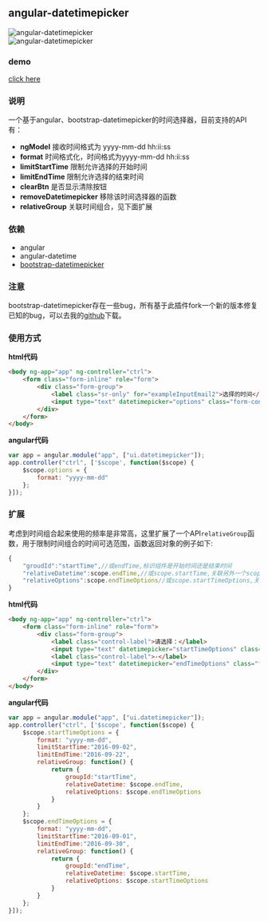 ## angular-datetimepicker
![angular-datetimepicker](https://github.com/linjinying/angular-components/blob/master/angular-datetimepicker/screenshot.png)  
![angular-datetimepicker](https://github.com/linjinying/angular-components/blob/master/angular-datetimepicker/screenshot2.png)  
### demo
[click here](http://www.w3cin.com/demo/angular-components/angular-datetimepicker/)
### 说明
一个基于angular、bootstrap-datetimepicker的时间选择器，目前支持的API有：  
- **ngModel** 接收时间格式为 yyyy-mm-dd hh:ii:ss  
- **format** 时间格式化，时间格式为yyyy-mm-dd hh:ii:ss  
- **limitStartTime** 限制允许选择的开始时间  
- **limitEndTime** 限制允许选择的结束时间  
- **clearBtn** 是否显示清除按钮  
- **removeDatetimepicker** 移除该时间选择器的函数
- **relativeGroup** 关联时间组合，见下面扩展

### 依赖

- angular
- angular-datetime
- [bootstrap-datetimepicker](https://github.com/linjinying/bootstrap-datetimepicker)

### 注意

bootstrap-datetimepicker存在一些bug，所有基于此插件fork一个新的版本修复已知的bug，可以去我的[github](https://github.com/linjinying/bootstrap-datetimepicker)下载。

### 使用方式  

**html代码**  
```html
<body ng-app="app" ng-controller="ctrl">
    <form class="form-inline" role="form">
        <div class="form-group">
            <label class="sr-only" for="exampleInputEmail2">选择的时间</label>
            <input type="text" datetimepicker="options" class="form-control" name="date" ng-model="date" placeholder="请输入时间" required readonly="readonly" />
        </div>
    </form>
</body>
```

**angular代码**
```javascript 
var app = angular.module("app", ["ui.datetimepicker"]);
app.controller("ctrl", ['$scope', function($scope) {
    $scope.options = {
        format: "yyyy-mm-dd"
    };
}]);
```

### 扩展
考虑到时间组合起来使用的频率是非常高，这里扩展了一个API`relativeGroup`函数，用于限制时间组合的时间可选范围，函数返回对象的例子如下:  
```javascript
{
	"groudId":"startTime",//或endTime,标识组件是开始时间还是结束时间
	"relativeDatetime":scope.endTime,//或scope.startTime,关联另外一个scope
	"relativeOptions":scope.endTimeOptions//或scope.startTimeOptions,关联另外一个配置项目
}
```
**html代码**  
```html
<body ng-app="app" ng-controller="ctrl">
    <form class="form-inline" role="form">
        <div class="form-group">
            <label class="control-label">请选择：</label>
            <input type="text" datetimepicker="startTimeOptions" class="form-control" name="startTime" ng-model="startTime" placeholder="请输入开始时间" required readonly="readonly" />
            <label class="control-label">-</label>
            <input type="text" datetimepicker="endTimeOptions" class="form-control" name="endTime" ng-model="endTime" placeholder="请输入结束时间" required readonly="readonly" />
        </div>
    </form>
</body>
```

**angular代码**
```javascript 
var app = angular.module("app", ["ui.datetimepicker"]);
app.controller("ctrl", ['$scope', function($scope) {
    $scope.startTimeOptions = {
        format: "yyyy-mm-dd",
        limitStartTime:"2016-09-02",
        limitEndTime:"2016-09-22",
        relativeGroup: function() {
            return {
                groupId:"startTime",
                relativeDatetime: $scope.endTime,
                relativeOptions: $scope.endTimeOptions
            }
        }
    };
    $scope.endTimeOptions = {
        format: "yyyy-mm-dd",
        limitStartTime:"2016-09-01",
        limitEndTime:"2016-09-30",
        relativeGroup: function() {
            return {
                groupId:"endTime",
                relativeDatetime: $scope.startTime,
                relativeOptions: $scope.startTimeOptions
            }
        }
    };
}]);
```